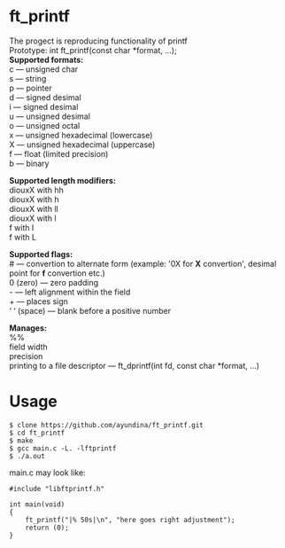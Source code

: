 # ft_printf
The progect is reproducing functionality of printf</br>
Prototype: int ft_printf(const char *format, ...);</br>
**Supported formats:**</br>
c — unsigned char</br>
s — string</br>
p — pointer</br>
d — signed desimal</br>
i — signed desimal</br>
u — unsigned desimal</br>
o — unsigned octal</br>
x — unsigned hexadecimal (lowercase)</br>
X — unsigned hexadecimal (uppercase)</br>
f — float (limited precision)</br>
b — binary</br>

**Supported length modifiers:**</br>
diouxX with hh</br>
diouxX with h</br>
diouxX with ll</br>
diouxX with l</br>
f with l</br>
f with L</br>

**Supported flags:**</br>
\# — convertion to alternate form (example: '0X for **X** convertion', desimal point for **f** convertion etc.)</br>
0 (zero) — zero padding</br>
\- — left alignment within the field</br>
\+ — places sign</br>
‘ ‘ (space) — blank before a positive number</br>

**Manages:**</br>
%%</br>
field width</br>
precision</br>
printing to a file descriptor — ft_dprintf(int fd, const char *format, ...)

# Usage
```
$ clone https://github.com/ayundina/ft_printf.git
$ cd ft_printf
$ make
$ gcc main.c -L. -lftprintf
$ ./a.out
```
main.c may look like:
```
#include "libftprintf.h"

int main(void)
{
	ft_printf("|% 50s|\n", "here goes right adjustment");
	return (0);
}
```
